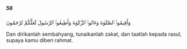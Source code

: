 ##### 56

<span class="ayah">وَأَقِيمُوا۟ ٱلصَّلَوٰةَ وَءَاتُوا۟ ٱلزَّكَوٰةَ وَأَطِيعُوا۟ ٱلرَّسُولَ لَعَلَّكُمْ تُرْحَمُونَ</span>

<span class="ayah_translation">Dan dirikanlah sembahyang, tunaikanlah zakat, dan taatlah kepada rasul, supaya kamu diberi rahmat.</span>
